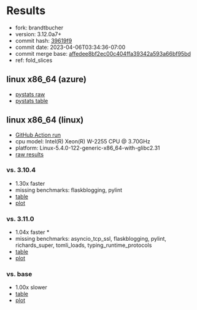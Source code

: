 # Results

- fork: brandtbucher
- version: 3.12.0a7+
- commit hash: [39619f9](https://github.com/brandtbucher/cpython/commit/39619f9)
- commit date: 2023-04-06T03:34:36-07:00
- commit merge base: [affedee8bf2ec00c404ffa39342a593a66bf95bd](https://github.com/brandtbucher/cpython/commit/affedee8bf2ec00c404ffa39342a593a66bf95bd)
- ref: fold_slices

## linux x86_64 (azure)

- [pystats raw](bm-20230406-azure-x86_64-brandtbucher-fold_slices-3.12.0a7%2B-39619f9-pystats.json)
- [pystats table](bm-20230406-azure-x86_64-brandtbucher-fold_slices-3.12.0a7%2B-39619f9-pystats.md)

## linux x86_64 (linux)

- [GitHub Action run](https://github.com/faster-cpython/benchmarking/actions/runs/4633367492)
- cpu model: Intel(R) Xeon(R) W-2255 CPU @ 3.70GHz
- platform: Linux-5.4.0-122-generic-x86_64-with-glibc2.31
- [raw results](bm-20230406-linux-x86_64-brandtbucher-fold_slices-3.12.0a7%2B-39619f9.json)

### vs. 3.10.4

- 1.30x faster
- missing benchmarks: flaskblogging, pylint
- [table](bm-20230406-linux-x86_64-brandtbucher-fold_slices-3.12.0a7%2B-39619f9-vs-3.10.4.md)
- [plot](bm-20230406-linux-x86_64-brandtbucher-fold_slices-3.12.0a7%2B-39619f9-vs-3.10.4.png)

### vs. 3.11.0

- 1.04x faster \*
- missing benchmarks: asyncio_tcp_ssl, flaskblogging, pylint, richards_super, tomli_loads, typing_runtime_protocols
- [table](bm-20230406-linux-x86_64-brandtbucher-fold_slices-3.12.0a7%2B-39619f9-vs-3.11.0.md)
- [plot](bm-20230406-linux-x86_64-brandtbucher-fold_slices-3.12.0a7%2B-39619f9-vs-3.11.0.png)

### vs. base

- 1.00x slower
- [table](bm-20230406-linux-x86_64-brandtbucher-fold_slices-3.12.0a7%2B-39619f9-vs-base.md)
- [plot](bm-20230406-linux-x86_64-brandtbucher-fold_slices-3.12.0a7%2B-39619f9-vs-base.png)

